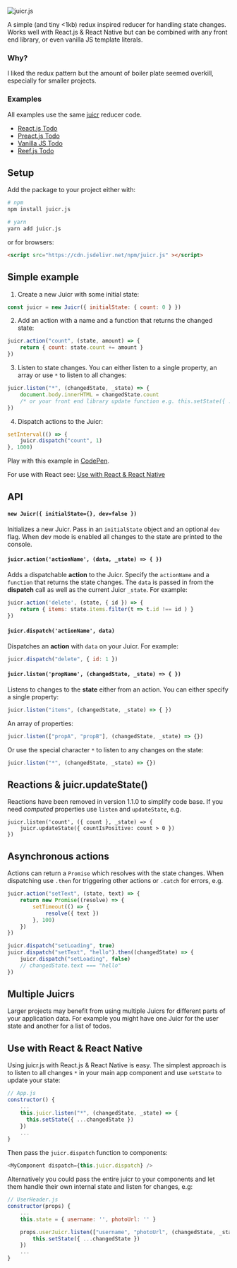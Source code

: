 ![juicr.js](https://i.imgur.com/9GUDkeH.png?1)

A simple (and tiny <1kb) redux inspired reducer for handling state changes. Works well with React.js & React Native but can be combined with any front end library, or even vanilla JS template literals.

### Why?
I liked the redux pattern but the amount of boiler plate seemed overkill, especially for smaller projects.

### Examples
All examples use the same [juicr](https://github.com/alexfoxy/juicr.js/blob/master/codepen_ext/todoJuicr.js) reducer code.

- [React.js Todo](https://codepen.io/alexfoxy/pen/eowpdb)
- [Preact.js Todo](https://codepen.io/alexfoxy/pen/Pgrgja)
- [Vanilla JS Todo](https://codepen.io/alexfoxy/pen/wZLWpp)
- [Reef.js Todo](https://codepen.io/alexfoxy/pen/vMqNbZ)

## Setup
Add the package to your project either with:
```bash
# npm
npm install juicr.js

# yarn
yarn add juicr.js
```

or for browsers:
```html
<script src="https://cdn.jsdelivr.net/npm/juicr.js" ></script>
```

## Simple example
1) Create a new Juicr with some initial state:
```javascript
const juicr = new Juicr({ initialState: { count: 0 } })
```
2) Add an action with a name and a function that returns the changed state:
```javascript
juicr.action("count", (state, amount) => {
	return { count: state.count += amount }
})
```
3) Listen to state changes. You can either listen to a single property, an array or use `*` to listen to all changes:
```javascript
juicr.listen("*", (changedState, _state) => {
	document.body.innerHTML = changedState.count
	/* or your front end library update function e.g. this.setState({ ...changedState }) */
})
```
4) Dispatch actions to the Juicr:
```javascript
setInterval(() => {
	juicr.dispatch("count", 1)
}, 1000)
```
Play with this example in [CodePen](https://codepen.io/alexfoxy/pen/gyNaYw).

For use with React see: [Use with React & React Native](https://github.com/alexfoxy/juicr.js#use-with-react--react-native)

## API
#### `new Juicr({ initialState={}, dev=false })`
Initializes a new Juicr. Pass in an `initialState` object and an optional `dev` flag. When dev mode is enabled all changes to the state are printed to the console.


#### `juicr.action('actionName', (data, _state) => { })`
Adds a dispatchable **action** to the Juicr. Specify the `actionName` and a `function` that returns the state changes. The `data` is passed in from the **dispatch** call as well as the current Juicr `_state`. For example:
```javascript
juicr.action('delete', (state, { id }) => {
	return { items: state.items.filter(t => t.id !== id ) }
})
```


#### `juicr.dispatch('actionName', data)`
Dispatches an **action** with `data` on your Juicr. For example:
```javascript
juicr.dispatch("delete", { id: 1 })
```


#### `juicr.listen('propName', (changedState, _state) => { })`
Listens to changes to the **state** either from an action. You can either specify a single property:
```javascript
juicr.listen("items", (changedState, _state) => { })
```
An array of properties:
```javascript
juicr.listen(["propA", "propB"], (changedState, _state) => {})
```
Or use the special character `*` to listen to any changes on the state:
```javascript
juicr.listen("*", (changedState, _state) => {})
```

## Reactions & juicr.updateState()
Reactions have been removed in version 1.1.0 to simplify code base. If you need _computed_ properties use `listen` and `updateState`, e.g.
```
juicr.listen('count', ({ count }, _state) => {
	juicr.updateState({ countIsPositive: count > 0 })
})
```

## Asynchronous actions
Actions can return a `Promise` which resolves with the state changes. When dispatching use `.then` for triggering other actions or `.catch` for errors, e.g.

```javascript
juicr.action("setText", (state, text) => {
	return new Promise((resolve) => {
		setTimeout(() => {
			resolve({ text })
		}, 100)
	})
})

juicr.dispatch("setLoading", true)
juicr.dispatch("setText", "hello").then((changedState) => {
	juicr.dispatch("setLoading", false)
	// changedState.text === "hello"
})
 ```

## Multiple Juicrs
Larger projects may benefit from using multiple Juicrs for different parts of your application data. For example you might have one Juicr for the user state and another for a list of todos.

## Use with React & React Native
Using juicr.js with React.js & React Native is easy. The simplest approach is to listen to all changes `*`  in your main app component and use `setState` to update your state:
```javascript
// App.js
constructor() {
	...
    this.juicr.listen("*", (changedState, _state) => {
      this.setState({ ...changedState })
    })
    ...
}
 ```
Then pass the `juicr.dispatch` function to components:
```javascript
<MyComponent dispatch={this.juicr.dispatch} />
```
Alternatively you could pass the entire juicr to your components and let them handle their own internal state and listen for changes, e.g:
```javascript
// UserHeader.js
constructor(props) {
	...
	this.state = { username: '', photoUrl: '' }

	props.userJuicr.listen(["username", "photoUrl", (changedState, _state) => {
		this.setState({ ...changedState })
	})
	...
}
 ```
